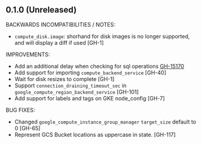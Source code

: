 ## 0.1.0 (Unreleased)

BACKWARDS INCOMPATIBILITIES / NOTES:

* `compute_disk.image`: shorhand for disk images is no longer supported, and will display a diff if used [GH-1]

IMPROVEMENTS:

* Add an additional delay when checking for sql operations [GH-15170](https://github.com/hashicorp/terraform/pull/15170)
* Add support for importing `compute_backend_service` [GH-40]
* Wait for disk resizes to complete [GH-1]
* Support `connection_draining_timeout_sec` in `google_compute_region_backend_service` [GH-101]
* Add support for labels and tags on GKE node_config [GH-7]

BUG FIXES:

* Changed `google_compute_instance_group_manager` `target_size` default to 0 [GH-65]
* Represent GCS Bucket locations as uppercase in state. [GH-117]

